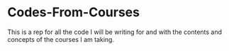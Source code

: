 # Codes-From-Courses
 
This is a rep for all the code I will be writing for and with the contents and concepts of the courses I am taking.

